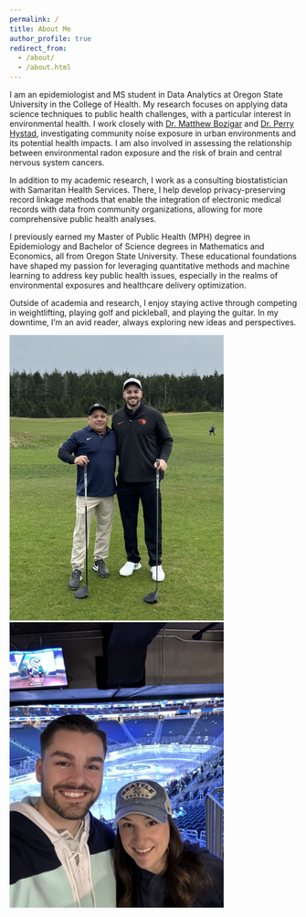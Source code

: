 ```yaml
---
permalink: /
title: About Me
author_profile: true
redirect_from: 
  - /about/
  - /about.html
---
```


I am an epidemiologist and MS student in Data Analytics at Oregon State University in the College of Health. My research focuses on applying data science techniques to public health challenges, with a particular interest in environmental health. I work closely with [Dr. Matthew Bozigar](https://health.oregonstate.edu/directory/matthew-bozigar) and [Dr. Perry Hystad](https://health.oregonstate.edu/directory/perry-hystad), investigating community noise exposure in urban environments and its potential health impacts. I am also involved in assessing the relationship between environmental radon exposure and the risk of brain and central nervous system cancers.

In addition to my academic research, I work as a consulting biostatistician with Samaritan Health Services. There, I help develop privacy-preserving record linkage methods that enable the integration of electronic medical records with data from community organizations, allowing for more comprehensive public health analyses.

I previously earned my Master of Public Health (MPH) degree in Epidemiology and Bachelor of Science degrees in Mathematics and Economics, all from Oregon State University. These educational foundations have shaped my passion for leveraging quantitative methods and machine learning to address key public health issues, especially in the realms of environmental exposures and healthcare delivery optimization.

Outside of academia and research, I enjoy staying active through competing in weightlifting, playing golf and pickleball, and playing the guitar. In my downtime, I’m an avid reader, always exploring new ideas and perspectives.

<img src="/images/golf.png" alt="golf" height="500"> <img src="/images/hockey.png" alt="hockey" height="500">
